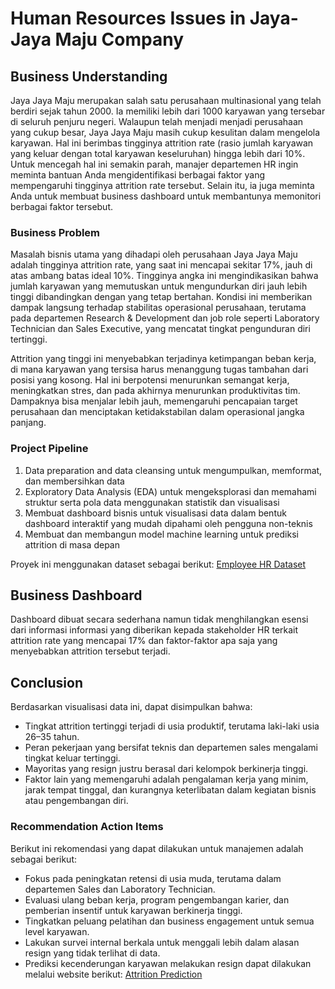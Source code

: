 # Human Resources Issues in Jaya-Jaya Maju Company
## Business Understanding
Jaya Jaya Maju merupakan salah satu perusahaan multinasional yang telah berdiri sejak tahun 2000. Ia memiliki lebih dari 1000 karyawan yang tersebar di seluruh penjuru negeri. Walaupun telah menjadi menjadi perusahaan yang cukup besar, Jaya Jaya Maju masih cukup kesulitan dalam mengelola karyawan. Hal ini berimbas tingginya attrition rate (rasio jumlah karyawan yang keluar dengan total karyawan keseluruhan) hingga lebih dari 10%. Untuk mencegah hal ini semakin parah, manajer departemen HR ingin meminta bantuan Anda mengidentifikasi berbagai faktor yang mempengaruhi tingginya attrition rate tersebut. Selain itu, ia juga meminta Anda untuk membuat business dashboard untuk membantunya memonitori berbagai faktor tersebut.

### Business Problem
Masalah bisnis utama yang dihadapi oleh perusahaan Jaya Jaya Maju adalah tingginya attrition rate, yang saat ini mencapai sekitar 17%, jauh di atas ambang batas ideal 10%. Tingginya angka ini mengindikasikan bahwa jumlah karyawan yang memutuskan untuk mengundurkan diri jauh lebih tinggi dibandingkan dengan yang tetap bertahan. Kondisi ini memberikan dampak langsung terhadap stabilitas operasional perusahaan, terutama pada departemen Research & Development dan job role seperti Laboratory Technician dan Sales Executive, yang mencatat tingkat pengunduran diri tertinggi.

Attrition yang tinggi ini menyebabkan terjadinya ketimpangan beban kerja, di mana karyawan yang tersisa harus menanggung tugas tambahan dari posisi yang kosong. Hal ini berpotensi menurunkan semangat kerja, meningkatkan stres, dan pada akhirnya menurunkan produktivitas tim. Dampaknya bisa menjalar lebih jauh, memengaruhi pencapaian target perusahaan dan menciptakan ketidakstabilan dalam operasional jangka panjang.

### Project Pipeline
1. Data preparation and data cleansing untuk mengumpulkan, memformat, dan membersihkan data
2. Exploratory Data Analysis (EDA) untuk mengeksplorasi dan memahami struktur serta pola data menggunakan statistik dan visualisasi
3. Membuat dashboard bisnis untuk visualisasi data dalam bentuk dashboard interaktif yang mudah dipahami oleh pengguna non-teknis
4. Membuat dan membangun model machine learning untuk prediksi attrition di masa depan

Proyek ini menggunakan dataset sebagai berikut: [Employee HR Dataset](https://github.com/dicodingacademy/dicoding_dataset/tree/main/employee)

## Business Dashboard
Dashboard dibuat secara sederhana namun tidak menghilangkan esensi dari informasi informasi yang diberikan kepada stakeholder HR terkait attrition rate yang mencapai 17% dan faktor-faktor apa saja yang menyebabkan attrition tersebut terjadi.

## Conclusion
Berdasarkan visualisasi data ini, dapat disimpulkan bahwa:
- Tingkat attrition tertinggi terjadi di usia produktif, terutama laki-laki usia 26–35 tahun.
- Peran pekerjaan yang bersifat teknis dan departemen sales mengalami tingkat keluar tertinggi.
- Mayoritas yang resign justru berasal dari kelompok berkinerja tinggi.
- Faktor lain yang memengaruhi adalah pengalaman kerja yang minim, jarak tempat tinggal, dan kurangnya keterlibatan dalam kegiatan bisnis atau pengembangan diri.

### Recommendation Action Items
Berikut ini rekomendasi yang dapat dilakukan untuk manajemen adalah sebagai berikut:
- Fokus pada peningkatan retensi di usia muda, terutama dalam departemen Sales dan Laboratory Technician.
- Evaluasi ulang beban kerja, program pengembangan karier, dan pemberian insentif untuk karyawan berkinerja tinggi.
- Tingkatkan peluang pelatihan dan business engagement untuk semua level karyawan.
- Lakukan survei internal berkala untuk menggali lebih dalam alasan resign yang tidak terlihat di data.
- Prediksi kecenderungan karyawan melakukan resign dapat dilakukan melalui website berikut: [Attrition Prediction](https://company-attrition-prediction.streamlit.app/)
